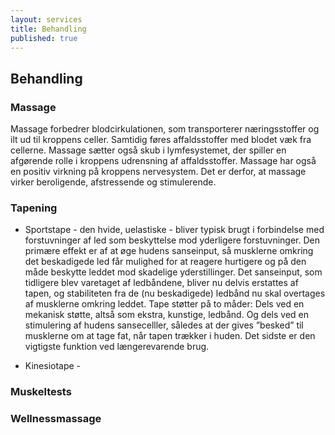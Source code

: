 ```yaml
---
layout: services
title: Behandling
published: true
---
```



## Behandling

### Massage

Massage forbedrer blodcirkulationen, som transporterer næringsstoffer og ilt ud til kroppens celler. Samtidig føres affaldsstoffer med blodet væk fra cellerne. Massage sætter også skub i lymfesystemet, der spiller en afgørende rolle i kroppens udrensning af affaldsstoffer. Massage har også en positiv virkning på kroppens nervesystem. Det er derfor, at massage virker beroligende, afstressende og stimulerende.

### Tapening

* Sportstape - den hvide, uelastiske - bliver typisk brugt i forbindelse med forstuvninger af led som beskyttelse mod yderligere forstuvninger. Den primære effekt er af at øge hudens sanseinput, så musklerne omkring det beskadigede led får mulighed for at reagere hurtigere og på den måde beskytte leddet mod skadelige yderstillinger. Det sanseinput, som tidligere blev varetaget af ledbåndene, bliver nu delvis erstattes af tapen, og stabiliteten fra de (nu beskadigede) ledbånd nu skal overtages af musklerne omkring leddet. Tape støtter på to måder: Dels ved en mekanisk støtte, altså som ekstra, kunstige, ledbånd. Og dels ved en stimulering af hudens sansecelller, således at der gives ”besked” til musklerne om at tage fat, når tapen trækker i huden. Det sidste er den vigtigste funktion ved længerevarende brug.

* Kinesiotape -

### Muskeltests

### Wellnessmassage
